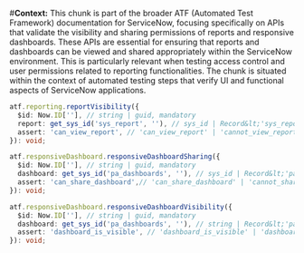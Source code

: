#**Context:** This chunk is part of the broader ATF (Automated Test Framework) documentation for ServiceNow, focusing specifically on APIs that validate the visibility and sharing permissions of reports and responsive dashboards. These APIs are essential for ensuring that reports and dashboards can be viewed and shared appropriately within the ServiceNow environment. This is particularly relevant when testing access control and user permissions related to reporting functionalities. The chunk is situated within the context of automated testing steps that verify UI and functional aspects of ServiceNow applications.
```typescript
atf.reporting.reportVisibility({
  $id: Now.ID[''], // string | guid, mandatory
  report: get_sys_id('sys_report', ''), // sys_id | Record&lt;'sys_report'&gt;;
  assert: 'can_view_report', // 'can_view_report' | 'cannot_view_report';
}): void;

atf.responsiveDashboard.responsiveDashboardSharing({
  $id: Now.ID[''], // string | guid, mandatory
  dashboard: get_sys_id('pa_dashboards', ''), // sys_id | Record&lt;'pa_dashboards'&gt;;
  assert: 'can_share_dashboard',// 'can_share_dashboard' | 'cannot_share_dashboard';
}): void;

atf.responsiveDashboard.responsiveDashboardVisibility({
  $id: Now.ID[''], // string | guid, mandatory
  dashboard: get_sys_id('pa_dashboards', ''), // string | Record&lt;'pa_dashboards'&gt;;
  assert: 'dashboard_is_visible', // 'dashboard_is_visible' | 'dashboard_is_not_visible';
}): void;

```